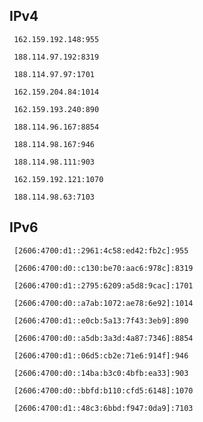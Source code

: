 ## IPv4
```
 162.159.192.148:955
```
```
 188.114.97.192:8319
```
```
 188.114.97.97:1701
```
```
 162.159.204.84:1014
```
```
 162.159.193.240:890
```
```
 188.114.96.167:8854
```
```
 188.114.98.167:946
```
```
 188.114.98.111:903
```
```
 162.159.192.121:1070
```
```
 188.114.98.63:7103
```

## IPv6
```
 [2606:4700:d1::2961:4c58:ed42:fb2c]:955
```
```
 [2606:4700:d0::c130:be70:aac6:978c]:8319
```
```
 [2606:4700:d1::2795:6209:a5d8:9cac]:1701
```
```
 [2606:4700:d0::a7ab:1072:ae78:6e92]:1014
```
```
 [2606:4700:d1::e0cb:5a13:7f43:3eb9]:890
```
```
 [2606:4700:d0::a5db:3a3d:4a87:7346]:8854
```
```
 [2606:4700:d1::06d5:cb2e:71e6:914f]:946
```
```
 [2606:4700:d0::14ba:b3c0:4bfb:ea33]:903
```
```
 [2606:4700:d0::bbfd:b110:cfd5:6148]:1070
```
```
 [2606:4700:d1::48c3:6bbd:f947:0da9]:7103
```
